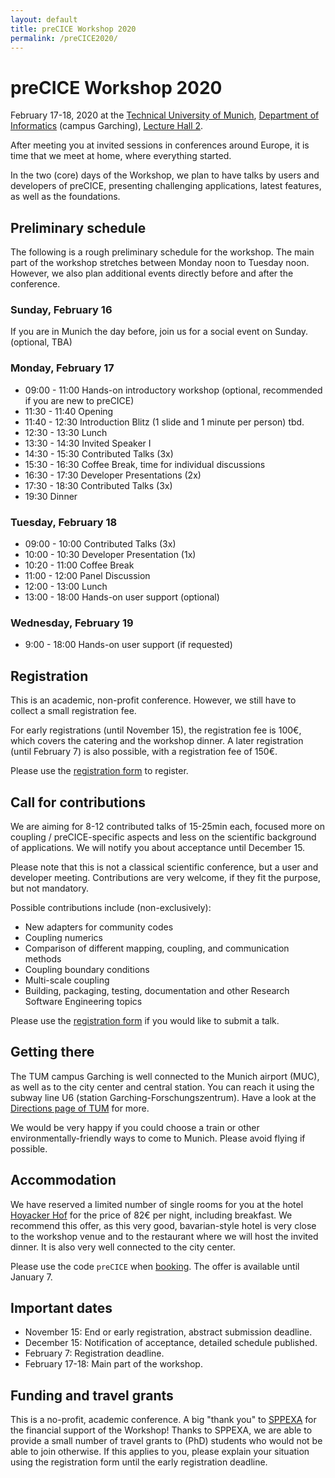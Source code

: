 ```yaml
---
layout: default
title: preCICE Workshop 2020
permalink: /preCICE2020/
---
```


# preCICE Workshop 2020

February 17-18, 2020 at the [Technical University of Munich](https://www.tum.de/nc/en/), [Department of Informatics](http://www.in.tum.de/en/) (campus Garching), [Lecture Hall 2](https://portal.mytum.de/campus/roomfinder/roomfinder_viewmap?mapid=142&roomid=00.04.011@5604).

After meeting you at invited sessions in conferences around Europe,
it is time that we meet at home, where everything started.

In the two (core) days of the Workshop, we plan to have talks by users and developers
of preCICE, presenting challenging applications, latest features, as well as the foundations.

## Preliminary schedule

The following is a rough preliminary schedule for the workshop. The main part of the workshop stretches between Monday noon to Tuesday noon. However, we also plan additional events directly before and after the conference.

### Sunday, February 16

If you are in Munich the day before, join us for a social event on Sunday. (optional, TBA)

### Monday, February 17
* 09:00 - 11:00 Hands-on introductory workshop (optional, recommended if you are new to preCICE)
* 11:30 - 11:40 Opening
* 11:40 - 12:30 Introduction Blitz (1 slide and 1 minute per person) tbd.  
* 12:30 - 13:30 Lunch
* 13:30 - 14:30 Invited Speaker I
* 14:30 - 15:30 Contributed Talks (3x) 
* 15:30 - 16:30 Coffee Break, time for individual discussions
* 16:30 - 17:30 Developer Presentations (2x) 
* 17:30 - 18:30 Contributed Talks (3x)
* 19:30 Dinner

### Tuesday, February 18
* 09:00 - 10:00 Contributed Talks (3x)
* 10:00 - 10:30 Developer Presentation (1x)
* 10:20 - 11:00 Coffee Break
* 11:00 - 12:00 Panel Discussion
* 12:00 - 13:00 Lunch
* 13:00 - 18:00 Hands-on user support (optional)

### Wednesday, February 19

* 9:00 - 18:00 Hands-on user support (if requested)

## Registration

This is an academic, non-profit conference. However, we still have to collect a small registration fee.

For early registrations (until November 15), the registration fee is 100€, which covers the catering and the workshop dinner. A later registration (until February 7) is also possible, with a registration fee of 150€.

Please use the [registration form](https://www5.in.tum.de/workshops/precice-workshop/) to register.

## Call for contributions

We are aiming for 8-12 contributed talks of 15-25min each, focused more on coupling / preCICE-specific aspects and less on the scientific background of applications. We will notify you about acceptance until December 15.

Please note that this is not a classical scientific conference, but a user and developer meeting. Contributions are very welcome, if they fit the purpose, but not mandatory.

Possible contributions include (non-exclusively):

*  New adapters for community codes
*  Coupling numerics
*  Comparison of different mapping, coupling, and communication methods
*  Coupling boundary conditions
*  Multi-scale coupling
*  Building, packaging, testing, documentation and other Research Software Engineering topics

Please use the [registration form](https://www5.in.tum.de/workshops/precice-workshop/) if you would like to submit a talk.

## Getting there

The TUM campus Garching is well connected to the Munich airport (MUC), as well as to the city center and central station. You can reach it using the subway line U6 (station Garching-Forschungszentrum). Have a look at the [Directions page of TUM](https://www.tum.de/en/about-tum/contact-directions/) for more.

We would be very happy if you could choose a train or other environmentally-friendly ways to come to Munich. Please avoid flying if possible.

## Accommodation

We have reserved a limited number of single rooms for you at the hotel [Hoyacker Hof](https://www.hoyackerhof.de/) for the price of 82€ per night, including breakfast. We recommend this offer, as this very good, bavarian-style hotel is very close to the workshop venue and to the restaurant where we will host the invited dinner. It is also very well connected to the city center.

Please use the code `preCICE` when [booking](https://www.hoyackerhof.de/en/booking/). The offer is available until January 7.

## Important dates

* November 15: End or early registration, abstract submission deadline.
* December 15: Notification of acceptance, detailed schedule published.
* February 7: Registration deadline.
* February 17-18: Main part of the workshop.

## Funding and travel grants

This is a no-profit, academic conference. A big "thank you" to [SPPEXA](http://www.sppexa.de/) for the financial support of the Workshop! Thanks to SPPEXA, we are able to provide a small number of travel grants to (PhD) students who would not be able to join otherwise. If this applies to you, please explain your situation using the registration form until the early registration deadline.

